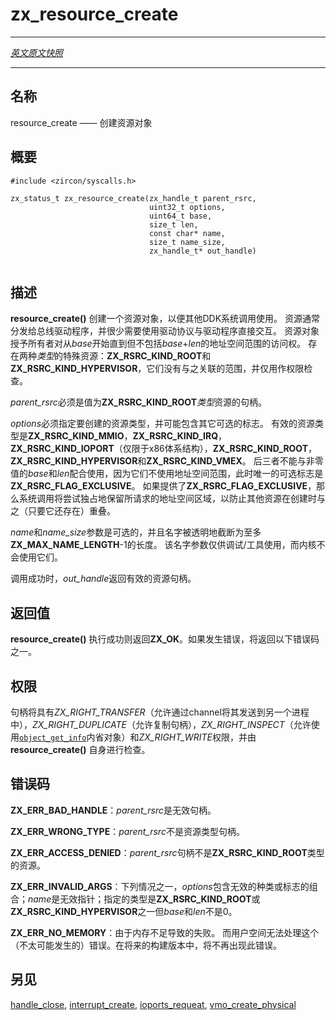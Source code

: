 # zx_resource_create
---

[*英文原文快照*](https://github.com/fuchsia-mirror/zircon/blob/af07ad38812f7566b6c859238ece1bb4c70b969e/docs/syscalls/resource_create.md)

---
<!-- ## NAME -->
## 名称

<!-- resource_create - create a resource object -->
resource_create —— 创建资源对象

<!-- ## SYNOPSIS -->
## 概要

```
#include <zircon/syscalls.h>

zx_status_t zx_resource_create(zx_handle_t parent_rsrc,
                               uint32_t options,
                               uint64_t base,
                               size_t len,
                               const char* name,
                               size_t name_size,
                               zx_handle_t* out_handle)


```

<!-- ## DESCRIPTION -->
## 描述

<!-- **resource_create**() creates an resource object for use with other DDK
syscalls. Resources are typically handed out to bus drivers and rarely need to
be interacted with directly by drivers using driver protocols. Resource objects
grant access to an addresss space range starting at *base* up to but not
including *base* + *len*. Two special values for *kind* exist:
**ZX_RSRC_KIND_ROOT** and **ZX_RSRC_KIND_HYPERVISOR**. These resources have no
range associated with them and are used as a privilege check. -->
**resource_create()** 创建一个资源对象，以便其他DDK系统调用使用。
资源通常分发给总线驱动程序，并很少需要使用驱动协议与驱动程序直接交互。 
资源对象授予所有者对从*base*开始直到但不包括*base*+*len*的地址空间范围的访问权。 
存在两种*类型*的特殊资源：**ZX_RSRC_KIND_ROOT**和**ZX_RSRC_KIND_HYPERVISOR**，它们没有与之关联的范围，并仅用作权限检查。

<!-- *parent_rsrc* must be a handle to a resource of *kind* **ZX_RSRC_KIND_ROOT**. -->
*parent_rsrc*必须是值为**ZX_RSRC_KIND_ROOT***类型*资源的句柄。

<!-- 
*options* must specify which kind of resource to create and may contain optional
flags. Valid kinds of resources are **ZX_RSRC_KIND_MMIO**, **ZX_RSRC_KIND_IRQ**,
**ZX_RSRC_KIND_IOPORT** (x86 only), **ZX_RSRC_KIND_ROOT**,
**ZX_RSRC_KIND_HYPERVISOR**, and **ZX_RSRC_KIND_VMEX**.
The latter three must not be paired with non-zero values for *base* and *len*,
as they do not use an address space range.
At this time the only optional flag is **ZX_RSRC_FLAG_EXCLUSIVE**. If
**ZX_RSRC_FLAG_EXCLUSIVE** is provided then the syscall will attempt to
exclusively reserve the requested address space region, preventing other
resources creation from overlapping with it as long as it exists. -->
*options*必须指定要创建的资源类型，并可能包含其它可选的标志。 
有效的资源类型是**ZX_RSRC_KIND_MMIO**，**ZX_RSRC_KIND_IRQ**，**ZX_RSRC_KIND_IOPORT**（仅限于x86体系结构），**ZX_RSRC_KIND_ROOT**，**ZX_RSRC_KIND_HYPERVISOR**和**ZX_RSRC_KIND_VMEX**。 
后三者不能与非零值的*base*和*len*配合使用，因为它们不使用地址空间范围，此时唯一的可选标志是**ZX_RSRC_FLAG_EXCLUSIVE**。 
如果提供了**ZX_RSRC_FLAG_EXCLUSIVE**，那么系统调用将尝试独占地保留所请求的地址空间区域，以防止其他资源在创建时与之（只要它还存在）重叠。

<!-- *name* and *name_size* are optional and truncated to **ZX_MAX_NAME_LENGTH** - 1.
This name is provided for debugging / tool use only and is not used by the
kernel. -->
*name*和*name_size*参数是可选的，并且名字被透明地截断为至多**ZX_MAX_NAME_LENGTH**-1的长度。
该名字参数仅供调试/工具使用，而内核不会使用它们。

<!-- On success, a valid resource handle is returned in *out_handle*. -->
调用成功时，*out_handle*返回有效的资源句柄。

<!-- ## RETURN VALUE -->
## 返回值

<!-- **resource_create**() returns **ZX_OK** on success. In the event of failure, a
negative error value is returned. -->
**resource_create()** 执行成功则返回**ZX_OK**。如果发生错误，将返回以下错误码之一。

<!-- ## RIGHTS -->
## 权限
<!-- 
The handle will have *ZX_RIGHT_TRANSFER* (allowing it to be sent to another
process via channel write), *ZX_RIGHT_DUPLICATE* (allowing the handle to be
duplicated), *ZX_RIGHT_INSPECT* (to allow inspection of the object with
[object_get_info](object_get_info.md) and *ZX_RIGHT_WRITE* which is checked by
**resource_create**() itself. -->
句柄将具有*ZX_RIGHT_TRANSFER*（允许通过channel将其发送到另一个进程中），*ZX_RIGHT_DUPLICATE*（允许复制句柄），*ZX_RIGHT_INSPECT*（允许使用[`object_get_info`](object_get_info.md)内省对象）和*ZX_RIGHT_WRITE*权限，并由**resource_create()** 自身进行检查。

<!-- ## ERRORS -->
## 错误码
<!-- Error found!! parent_rsrc, not src_obj-->
<!-- **ZX_ERR_BAD_HANDLE** the *src_obj* handle is invalid. -->
**ZX_ERR_BAD_HANDLE**：*parent_rsrc*是无效句柄。

<!-- **ZX_ERR_WRONG_TYPE** the *src_obj* handle is not a resource handle. -->
**ZX_ERR_WRONG_TYPE**：*parent_rsrc*不是资源类型句柄。

<!-- **ZX_ERR_ACCESS_DENIED** The *src_obj* handle is not a resource of *kind*
**ZX_RSRC_KIND_ROOT**. -->
**ZX_ERR_ACCESS_DENIED**：*parent_rsrc*句柄不是**ZX_RSRC_KIND_ROOT**类型的资源。

<!-- **ZX_ERR_INVALID_ARGS** *options* contains an invalid kind or flag combination,
*name* is an invalid pointer, or the kind specified is one of
**ZX_RSRC_KIND_ROOT** or **ZX_RSRC_KIND_HYPERVISOR** but *base* and *len* are
not 0. -->
**ZX_ERR_INVALID_ARGS**：下列情况之一，*options*包含无效的种类或标志的组合；*name*是无效指针；指定的类型是**ZX_RSRC_KIND_ROOT**或**ZX_RSRC_KIND_HYPERVISOR**之一但*base*和*len*不是0。

<!-- **ZX_ERR_NO_MEMORY** Failure due to lack of memory. There is no good way for
userspace to handle this (unlikely) error. In a future build this error will no
longer occur. -->
**ZX_ERR_NO_MEMORY**：由于内存不足导致的失败。
而用户空间无法处理这个（不太可能发生的）错误。在将来的构建版本中，将不再出现此错误。

<!-- ## SEE ALSO -->
## 另见

[handle_close](handle_close.md), [interrupt_create](interrupt_create.md),
[ioports_requeat](ioports_request.md),
[vmo_create_physical](vmo_create_physical.md)
